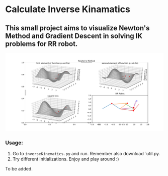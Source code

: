 # Calculate Inverse Kinamatics
## This small project aims to visualize Newton's Method and Gradient Descent in solving IK problems for RR robot.
![alt text](https://github.com/zzhuolun/InverseKinematics/blob/master/Figure_1.png)

### Usage:
1. Go to `inverseKinematics.py` and run. Remember also download `util.py.
2. Try different initializations. Enjoy and play around :)

To be added.
